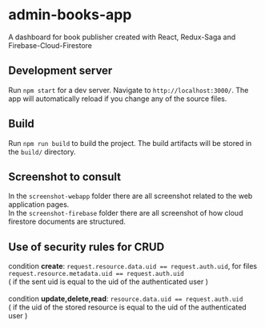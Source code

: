 # admin-books-app
A dashboard for book publisher created with React, Redux-Saga and Firebase-Cloud-Firestore

## Development server
Run `npm start` for a dev server. Navigate to `http://localhost:3000/`. 
The app will automatically reload if you change any of the source files.

## Build
Run `npm run build` to build the project. The build artifacts will be stored in the `build/` directory.

## Screenshot to consult
In the `screenshot-webapp` folder there are all screenshot related to the web application pages. <br/>
In the `screenshot-firebase` folder there are all screenshot of how cloud firestore documents are structured.

## Use of security rules for CRUD
condition <strong>create</strong>: `request.resource.data.uid == request.auth.uid`, for files `request.resource.metadata.uid == request.auth.uid`
<br/>( if the sent uid is equal to the uid of the authenticated user ) 
<br/><br/>
condition <strong>update,delete,read</strong>: `resource.data.uid == request.auth.uid` <br/>( if the uid of the stored resource is equal to the uid of the authenticated user )

